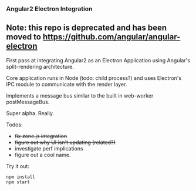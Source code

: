 ### Angular2 Electron Integration

## Note: this repo is deprecated and has been moved to https://github.com/angular/angular-electron

First pass at integrating Angular2 as an Electron Application using Angular's split-rendering architecture.

Core application runs in Node (todo: child process?) and uses Electron's IPC module to communicate with the render layer.

Implements a message bus similar to the built in web-worker postMessageBus.

Super alpha. Really.

Todos: 
- ~~fix zone.js integration~~
- ~~figure out why UI isn't updating (related?)~~
- investigate perf implications
- figure out a cool name.

Try it out:
```
npm install
npm start
```

